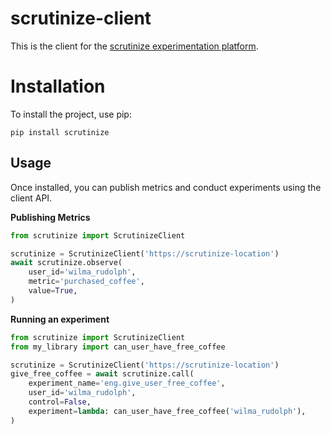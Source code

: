 # scrutinize-client

This is the client for the [scrutinize experimentation platform](https://github.com/angles-n-daemons/scrutinize).

# Installation

To install the project, use pip:

`pip install scrutinize`

## Usage

Once installed, you can publish metrics and conduct experiments using the client API.

__Publishing Metrics__

```python
from scrutinize import ScrutinizeClient

scrutinize = ScrutinizeClient('https://scrutinize-location')
await scrutinize.observe(
    user_id='wilma_rudolph',
    metric='purchased_coffee',
    value=True,
)
```

__Running an experiment__

```python
from scrutinize import ScrutinizeClient
from my_library import can_user_have_free_coffee

scrutinize = ScrutinizeClient('https://scrutinize-location')
give_free_coffee = await scrutinize.call(
    experiment_name='eng.give_user_free_coffee',
    user_id='wilma_rudolph',
    control=False,
    experiment=lambda: can_user_have_free_coffee('wilma_rudolph'),
)
```
